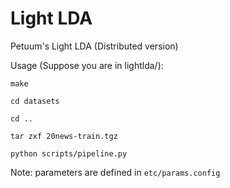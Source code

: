 Light LDA
=========
 Petuum's Light LDA (Distributed version)

 Usage (Suppose you are in lightlda/):

 ```
 make
 ```

 ```
 cd datasets
 ```

 ```
 cd ..
 ```
 
 ```
 tar zxf 20news-train.tgz
 ```

 ```
 python scripts/pipeline.py
 ```

Note: parameters are defined in `etc/params.config`
